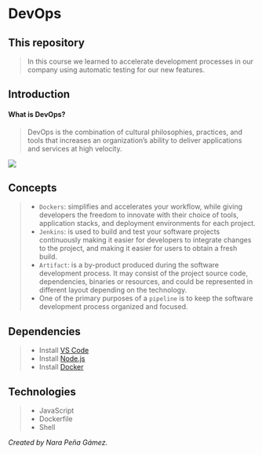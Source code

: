 # DevOps

## This repository
> In this course we learned to accelerate development processes in our company using automatic testing for our new features.

## Introduction
#### What is DevOps?
> DevOps is the combination of cultural philosophies, practices, and tools that increases an organization’s ability to deliver applications and services at high velocity.

<img src="https://user-images.githubusercontent.com/79294934/124505719-bf088300-dd8f-11eb-9e76-2f6b3157ba1e.png"></img>

## Concepts
> - `Dockers`: simplifies and accelerates your workflow, while giving developers the freedom to innovate with their choice of tools, application stacks, and deployment environments for each project.
> - `Jenkins`: is used to build and test your software projects continuously making it easier for developers to integrate changes to the project, and making it easier for users to obtain a fresh build.
> - `Artifact`: is a by-product produced during the software development process. It may consist of the project source code, dependencies, binaries or resources, and could be represented in different layout depending on the technology.
> - One of the primary purposes of a `pipeline` is to keep the software development process organized and focused.

## Dependencies
> - Install [VS Code](https://code.visualstudio.com/download)
> - Install [Node.js](https://nodejs.org/en/)
> - Install [Docker](https://docs.docker.com/docker-for-windows/install/)

## Technologies
> - JavaScript
> - Dockerfile
> - Shell

_Created by Nara Peña Gámez._
